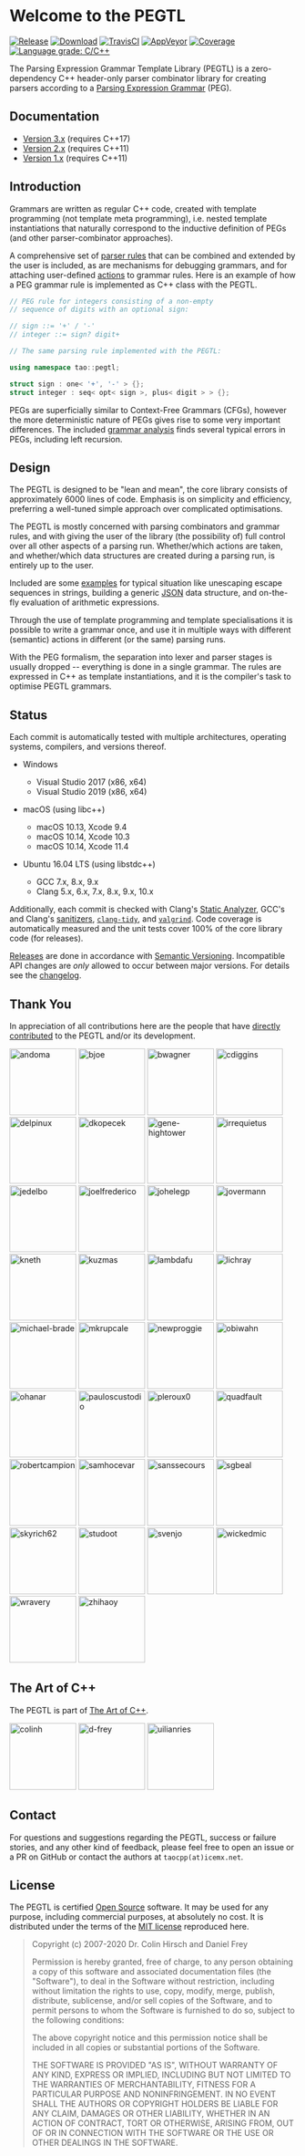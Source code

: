 # Welcome to the PEGTL

[![Release](https://img.shields.io/github/release/taocpp/PEGTL.svg)](https://github.com/taocpp/PEGTL/releases/latest)
[![Download](https://api.bintray.com/packages/conan/conan-center/taocpp-pegtl%3A_/images/download.svg)](https://bintray.com/conan/conan-center/taocpp-pegtl%3A_/_latestVersion)
[![TravisCI](https://travis-ci.org/taocpp/PEGTL.svg?branch=master)](https://travis-ci.org/taocpp/PEGTL)
[![AppVeyor](https://ci.appveyor.com/api/projects/status/pa5sbnw68tu650aq/branch/master?svg=true)](https://ci.appveyor.com/project/taocpp/PEGTL)
[![Coverage](https://coveralls.io/repos/github/taocpp/PEGTL/badge.svg?branch=master)](https://coveralls.io/github/taocpp/PEGTL)
[![Language grade: C/C++](https://img.shields.io/lgtm/grade/cpp/g/taocpp/PEGTL.svg)](https://lgtm.com/projects/g/taocpp/PEGTL/context:cpp)

The Parsing Expression Grammar Template Library (PEGTL) is a zero-dependency C++ header-only parser combinator library for creating parsers according to a [Parsing Expression Grammar](http://en.wikipedia.org/wiki/Parsing_expression_grammar) (PEG).

## Documentation

* [Version 3.x](doc/README.md) (requires C++17)
* [Version 2.x](https://github.com/taocpp/PEGTL/blob/2.x/doc/README.md) (requires C++11)
* [Version 1.x](https://github.com/taocpp/PEGTL/blob/1.x/doc/README.md) (requires C++11)

## Introduction

Grammars are written as regular C++ code, created with template programming (not template meta programming), i.e. nested template instantiations that naturally correspond to the inductive definition of PEGs (and other parser-combinator approaches).

A comprehensive set of [parser rules](doc/Rule-Reference.md) that can be combined and extended by the user is included, as are mechanisms for debugging grammars, and for attaching user-defined [actions](doc/Actions-and-States.md) to grammar rules.
Here is an example of how a PEG grammar rule is implemented as C++ class with the PEGTL.

```c++
// PEG rule for integers consisting of a non-empty
// sequence of digits with an optional sign:

// sign ::= '+' / '-'
// integer ::= sign? digit+

// The same parsing rule implemented with the PEGTL:

using namespace tao::pegtl;

struct sign : one< '+', '-' > {};
struct integer : seq< opt< sign >, plus< digit > > {};
```

PEGs are superficially similar to Context-Free Grammars (CFGs), however the more deterministic nature of PEGs gives rise to some very important differences.
The included [grammar analysis](doc/Grammar-Analysis.md) finds several typical errors in PEGs, including left recursion.

## Design

The PEGTL is designed to be "lean and mean", the core library consists of approximately 6000 lines of code.
Emphasis is on simplicity and efficiency, preferring a well-tuned simple approach over complicated optimisations.

The PEGTL is mostly concerned with parsing combinators and grammar rules, and with giving the user of the library (the possibility of) full control over all other aspects of a parsing run. Whether/which actions are taken, and whether/which data structures are created during a parsing run, is entirely up to the user.

Included are some [examples](doc/Contrib-and-Examples.md#examples) for typical situation like unescaping escape sequences in strings, building a generic [JSON](http://www.json.org/) data structure, and on-the-fly evaluation of arithmetic expressions.

Through the use of template programming and template specialisations it is possible to write a grammar once, and use it in multiple ways with different (semantic) actions in different (or the same) parsing runs.

With the PEG formalism, the separation into lexer and parser stages is usually dropped -- everything is done in a single grammar.
The rules are expressed in C++ as template instantiations, and it is the compiler's task to optimise PEGTL grammars.

## Status

Each commit is automatically tested with multiple architectures, operating systems, compilers, and versions thereof.

* Windows

  * Visual Studio 2017 (x86, x64)
  * Visual Studio 2019 (x86, x64)

* macOS (using libc++)

  * macOS 10.13, Xcode 9.4
  * macOS 10.14, Xcode 10.3
  * macOS 10.14, Xcode 11.4

* Ubuntu 16.04 LTS (using libstdc++)

  * GCC 7.x, 8.x, 9.x
  * Clang 5.x, 6.x, 7.x, 8.x, 9.x, 10.x

Additionally, each commit is checked with Clang's [Static Analyzer](https://clang-analyzer.llvm.org/), GCC's and Clang's [sanitizers](https://github.com/google/sanitizers), [`clang-tidy`](http://clang.llvm.org/extra/clang-tidy/), and [`valgrind`](http://valgrind.org/).
Code coverage is automatically measured and the unit tests cover 100% of the core library code (for releases).

[Releases](https://github.com/taocpp/PEGTL/releases) are done in accordance with [Semantic Versioning](http://semver.org/).
Incompatible API changes are *only* allowed to occur between major versions.
For details see the [changelog](doc/Changelog.md).

## Thank You

In appreciation of all contributions here are the people that have [directly contributed](https://github.com/taocpp/PEGTL/graphs/contributors) to the PEGTL and/or its development.

[<img alt="andoma" src="https://avatars.githubusercontent.com/u/216384" width="117">](https://github.com/andoma)
[<img alt="bjoe" src="https://avatars.githubusercontent.com/u/727911" width="117">](https://github.com/bjoe)
[<img alt="bwagner" src="https://avatars.githubusercontent.com/u/447049" width="117">](https://github.com/bwagner)
[<img alt="cdiggins" src="https://avatars.githubusercontent.com/u/1759994" width="117">](https://github.com/cdiggins)
[<img alt="delpinux" src="https://avatars.githubusercontent.com/u/35096584" width="117">](https://github.com/delpinux)
[<img alt="dkopecek" src="https://avatars.githubusercontent.com/u/1353140" width="117">](https://github.com/dkopecek)
[<img alt="gene-hightower" src="https://avatars.githubusercontent.com/u/3957811" width="117">](https://github.com/gene-hightower)
[<img alt="irrequietus" src="https://avatars.githubusercontent.com/u/231192" width="117">](https://github.com/irrequietus)
[<img alt="jedelbo" src="https://avatars.githubusercontent.com/u/572755" width="117">](https://github.com/jedelbo)
[<img alt="joelfrederico" src="https://avatars.githubusercontent.com/u/458871" width="117">](https://github.com/joelfrederico)
[<img alt="johelegp" src="https://avatars.githubusercontent.com/u/21071787" width="117">](https://github.com/johelegp)
[<img alt="jovermann" src="https://avatars.githubusercontent.com/u/6087443" width="117">](https://github.com/jovermann)
[<img alt="kneth" src="https://avatars.githubusercontent.com/u/1225363" width="117">](https://github.com/kneth)
[<img alt="kuzmas" src="https://avatars.githubusercontent.com/u/1858553" width="117">](https://github.com/kuzmas)
[<img alt="lambdafu" src="https://avatars.githubusercontent.com/u/1138455" width="117">](https://github.com/lambdafu)
[<img alt="lichray" src="https://avatars.githubusercontent.com/u/433009" width="117">](https://github.com/lichray)
[<img alt="michael-brade" src="https://avatars.githubusercontent.com/u/8768950" width="117">](https://github.com/michael-brade)
[<img alt="mkrupcale" src="https://avatars.githubusercontent.com/u/13936020" width="117">](https://github.com/mkrupcale)
[<img alt="newproggie" src="https://avatars.githubusercontent.com/u/162319" width="117">](https://github.com/newproggie)
[<img alt="obiwahn" src="https://avatars.githubusercontent.com/u/741109" width="117">](https://github.com/obiwahn)
[<img alt="ohanar" src="https://avatars.githubusercontent.com/u/1442822" width="117">](https://github.com/ohanar)
[<img alt="pauloscustodio" src="https://avatars.githubusercontent.com/u/70773" width="117">](https://github.com/pauloscustodio)
[<img alt="pleroux0" src="https://avatars.githubusercontent.com/u/39619854" width="117">](https://github.com/pleroux0)
[<img alt="quadfault" src="https://avatars.githubusercontent.com/u/30195320" width="117">](https://github.com/quadfault)
[<img alt="robertcampion" src="https://avatars.githubusercontent.com/u/4220569" width="117">](https://github.com/robertcampion)
[<img alt="samhocevar" src="https://avatars.githubusercontent.com/u/245089" width="117">](https://github.com/samhocevar)
[<img alt="sanssecours" src="https://avatars.githubusercontent.com/u/691989" width="117">](https://github.com/sanssecours)
[<img alt="sgbeal" src="https://avatars.githubusercontent.com/u/235303" width="117">](https://github.com/sgbeal)
[<img alt="skyrich62" src="https://avatars.githubusercontent.com/u/23705081" width="117">](https://github.com/skyrich62)
[<img alt="studoot" src="https://avatars.githubusercontent.com/u/799344" width="117">](https://github.com/studoot)
[<img alt="svenjo" src="https://avatars.githubusercontent.com/u/1538181" width="117">](https://github.com/svenjo)
[<img alt="wickedmic" src="https://avatars.githubusercontent.com/u/12001183" width="117">](https://github.com/wickedmic)
[<img alt="wravery" src="https://avatars.githubusercontent.com/u/6502881" width="117">](https://github.com/wravery)
[<img alt="zhihaoy" src="https://avatars.githubusercontent.com/u/43971430" width="117">](https://github.com/zhihaoy)

## The Art of C++

The PEGTL is part of [The Art of C++](https://taocpp.github.io/).

[<img alt="colinh" src="https://avatars.githubusercontent.com/u/113184" width="117">](https://github.com/colinh)
[<img alt="d-frey" src="https://avatars.githubusercontent.com/u/3956325" width="117">](https://github.com/d-frey)
[<img alt="uilianries" src="https://avatars.githubusercontent.com/u/4870173" width="117">](https://github.com/uilianries)

## Contact

For questions and suggestions regarding the PEGTL, success or failure stories, and any other kind of feedback, please feel free to open an issue or a PR on GitHub or contact the authors at `taocpp(at)icemx.net`.

## License

The PEGTL is certified [Open Source](http://www.opensource.org/docs/definition.html) software. It may be used for any purpose, including commercial purposes, at absolutely no cost. It is distributed under the terms of the [MIT license](http://www.opensource.org/licenses/mit-license.html) reproduced here.

> Copyright (c) 2007-2020 Dr. Colin Hirsch and Daniel Frey
>
> Permission is hereby granted, free of charge, to any person obtaining a copy of this software and associated documentation files (the "Software"), to deal in the Software without restriction, including without limitation the rights to use, copy, modify, merge, publish, distribute, sublicense, and/or sell copies of the Software, and to permit persons to whom the Software is furnished to do so, subject to the following conditions:
>
> The above copyright notice and this permission notice shall be included in all copies or substantial portions of the Software.
>
> THE SOFTWARE IS PROVIDED "AS IS", WITHOUT WARRANTY OF ANY KIND, EXPRESS OR IMPLIED, INCLUDING BUT NOT LIMITED TO THE WARRANTIES OF MERCHANTABILITY, FITNESS FOR A PARTICULAR PURPOSE AND NONINFRINGEMENT. IN NO EVENT SHALL THE AUTHORS OR COPYRIGHT HOLDERS BE LIABLE FOR ANY CLAIM, DAMAGES OR OTHER LIABILITY, WHETHER IN AN ACTION OF CONTRACT, TORT OR OTHERWISE, ARISING FROM, OUT OF OR IN CONNECTION WITH THE SOFTWARE OR THE USE OR OTHER DEALINGS IN THE SOFTWARE.
